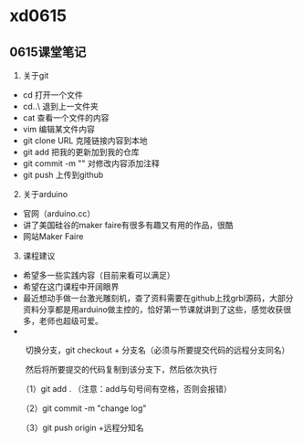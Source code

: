 # xd0615
## 0615课堂笔记

1. 关于git
-  cd 打开一个文件
-  cd..\ 退到上一文件夹
-  cat 查看一个文件的内容
-  vim 编辑某文件内容
-  git clone URL 克隆链接内容到本地
-  git add 把我的更新加到我的仓库
-  git commit -m "" 对修改内容添加注释
-  git push 上传到github
2. 关于arduino
- 官网（arduino.cc）
- 讲了美国硅谷的maker faire有很多有趣又有用的作品，很酷
- 网站Maker Faire
3. 课程建议
- 希望多一些实践内容（目前来看可以满足）
- 希望在这门课程中开阔眼界
- 最近想动手做一台激光雕刻机，查了资料需要在github上找grbl源码，大部分资料分享都是用arduino做主控的，恰好第一节课就讲到了这些，感觉收获很多，老师也超级可爱。
- 
　　切换分支，git checkout + 分支名（必须与所要提交代码的远程分支同名）

　　然后将所要提交的代码复制到该分支下，然后依次执行

　　（1）git add .     （注意：add与句号间有空格，否则会报错）

　　（2）git commit -m "change log" 

　　（3）git push origin +远程分知名